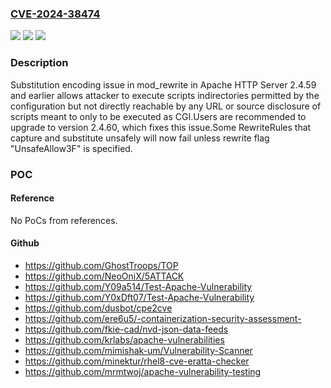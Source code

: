 ### [CVE-2024-38474](https://cve.mitre.org/cgi-bin/cvename.cgi?name=CVE-2024-38474)
![](https://img.shields.io/static/v1?label=Product&message=Apache%20HTTP%20Server&color=blue)
![](https://img.shields.io/static/v1?label=Version&message=2.4.0%20&color=brightgreen)
![](https://img.shields.io/static/v1?label=Vulnerability&message=CWE-116%20Improper%20Encoding%20or%20Escaping%20of%20Output&color=brightgreen)

### Description

Substitution encoding issue in mod_rewrite in Apache HTTP Server 2.4.59 and earlier allows attacker to execute scripts indirectories permitted by the configuration but not directly reachable by any URL or source disclosure of scripts meant to only to be executed as CGI.Users are recommended to upgrade to version 2.4.60, which fixes this issue.Some RewriteRules that capture and substitute unsafely will now fail unless rewrite flag "UnsafeAllow3F" is specified.

### POC

#### Reference
No PoCs from references.

#### Github
- https://github.com/GhostTroops/TOP
- https://github.com/NeoOniX/5ATTACK
- https://github.com/Y09a514/Test-Apache-Vulnerability
- https://github.com/Y0xDft07/Test-Apache-Vulnerability
- https://github.com/dusbot/cpe2cve
- https://github.com/ere6u5/-containerization-security-assessment-
- https://github.com/fkie-cad/nvd-json-data-feeds
- https://github.com/krlabs/apache-vulnerabilities
- https://github.com/mimishak-um/Vulnerability-Scanner
- https://github.com/minektur/rhel8-cve-eratta-checker
- https://github.com/mrmtwoj/apache-vulnerability-testing

